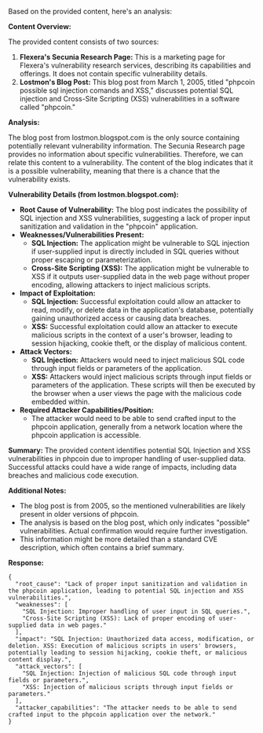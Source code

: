 Based on the provided content, here's an analysis:

**Content Overview:**

The provided content consists of two sources:

1.  **Flexera's Secunia Research Page:** This is a marketing page for Flexera's vulnerability research services, describing its capabilities and offerings. It does not contain specific vulnerability details.
2.  **Lostmon's Blog Post:** This blog post from March 1, 2005, titled "phpcoin possible sql injection comands and XSS," discusses potential SQL injection and Cross-Site Scripting (XSS) vulnerabilities in a software called "phpcoin."

**Analysis:**

The blog post from lostmon.blogspot.com is the only source containing potentially relevant vulnerability information. The Secunia Research page provides no information about specific vulnerabilities. Therefore, we can relate this content to a vulnerability. The content of the blog indicates that it is a possible vulnerability, meaning that there is a chance that the vulnerability exists.

**Vulnerability Details (from lostmon.blogspot.com):**

*   **Root Cause of Vulnerability:** The blog post indicates the possibility of SQL injection and XSS vulnerabilities, suggesting a lack of proper input sanitization and validation in the "phpcoin" application.
*   **Weaknesses/Vulnerabilities Present:**
    *   **SQL Injection:**  The application might be vulnerable to SQL injection if user-supplied input is directly included in SQL queries without proper escaping or parameterization.
    *   **Cross-Site Scripting (XSS):** The application might be vulnerable to XSS if it outputs user-supplied data in the web page without proper encoding, allowing attackers to inject malicious scripts.
*   **Impact of Exploitation:**
    *   **SQL Injection:** Successful exploitation could allow an attacker to read, modify, or delete data in the application's database, potentially gaining unauthorized access or causing data breaches.
    *   **XSS:** Successful exploitation could allow an attacker to execute malicious scripts in the context of a user's browser, leading to session hijacking, cookie theft, or the display of malicious content.
*   **Attack Vectors:**
    *   **SQL Injection:** Attackers would need to inject malicious SQL code through input fields or parameters of the application.
    *   **XSS:** Attackers would inject malicious scripts through input fields or parameters of the application. These scripts will then be executed by the browser when a user views the page with the malicious code embedded within.
*   **Required Attacker Capabilities/Position:**
    *   The attacker would need to be able to send crafted input to the phpcoin application, generally from a network location where the phpcoin application is accessible.

**Summary:**
The provided content identifies potential SQL Injection and XSS vulnerabilities in phpcoin due to improper handling of user-supplied data. Successful attacks could have a wide range of impacts, including data breaches and malicious code execution.

**Additional Notes:**
*   The blog post is from 2005, so the mentioned vulnerabilities are likely present in older versions of phpcoin.
*   The analysis is based on the blog post, which only indicates "possible" vulnerabilities. Actual confirmation would require further investigation.
*   This information might be more detailed than a standard CVE description, which often contains a brief summary.

**Response:**

```
{
  "root_cause": "Lack of proper input sanitization and validation in the phpcoin application, leading to potential SQL injection and XSS vulnerabilities.",
  "weaknesses": [
    "SQL Injection: Improper handling of user input in SQL queries.",
    "Cross-Site Scripting (XSS): Lack of proper encoding of user-supplied data in web pages."
  ],
  "impact": "SQL Injection: Unauthorized data access, modification, or deletion. XSS: Execution of malicious scripts in users' browsers, potentially leading to session hijacking, cookie theft, or malicious content display.",
  "attack_vectors": [
    "SQL Injection: Injection of malicious SQL code through input fields or parameters.",
    "XSS: Injection of malicious scripts through input fields or parameters."
  ],
  "attacker_capabilities": "The attacker needs to be able to send crafted input to the phpcoin application over the network."
}
```